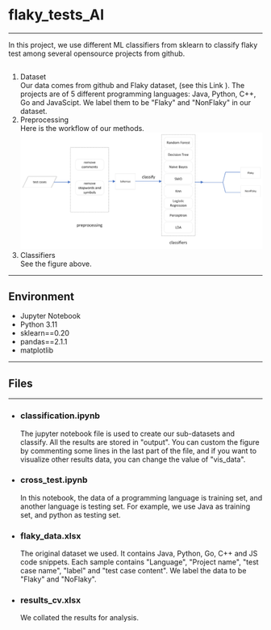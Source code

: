 # flaky_tests_AI
-----------------
 In this project, we use different ML classifiers from sklearn to classify flaky test among several opensource projects from github. 

 ##
 <ol>
   <li> Dataset </li>
   Our data comes from github and Flaky dataset, (see this Link <https://zenodo.org/record/6994692>). The projects are of 5 different programming languages: Java, Python, C++, Go and JavaScipt. We label them to be "Flaky" and "NonFlaky" in our dataset.<br>
   <li>Preprocessing</li>
   Here is the workflow of our methods.
   <img src='./utils/method flow.png'> <br>
   <li>Classifiers</li>
   See the figure above. <br>
   </ol>

-----------------------
## Environment
  <ul>
  <li>Jupyter Notebook</li>
  <li>Python 3.11</li>
  <li> sklearn==0.20 </li>
  <li>pandas==2.1.1</li>
  <li>matplotlib</li></ul>


-----------------------------------------


## Files
-----------------------------------------
<ul>

###  <li>classification.ipynb</li>

The jupyter notebook file is used to create our sub-datasets and classify. All the results are stored in "output". You can custom the figure by commenting some lines in the last part of the file, and if you want to visualize other results data, you can change the value of "vis_data". </br>

### <li>cross_test.ipynb</li>

In this notebook, the data of a programming language is training set, and another language is testing set. For example, we use Java as training set, and python as testing set. </br>

### <li>flaky_data.xlsx</li>

The original dataset we used. It contains Java, Python, Go, C++ and JS code snippets. Each sample contains "Language", "Project name", "test case name", "label" and "test case content". We label the data to be "Flaky" and "NoFlaky".</br>

### <li>results_cv.xlsx</li>

We collated the results for analysis.</br>



